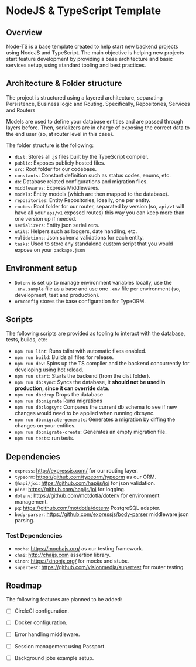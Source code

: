 NodeJS & TypeScript Template
=========================================
## Overview
Node-TS is a base template created to help start new backend projects using NodeJS and TypeScript.
The main objective is helping new projects start feature development by providing a base architecture and basic services setup, using standard tooling and best practices.

## Architecture & Folder structure
The project is structured using a layered architecture, separating Persistence, Business logic and Routing. Specifically, Repositories, Services and Routers

Models are used to define your database entities and are passed through layers before. Then, serializers are in charge of exposing the correct data to the end user (so, at router level in this case).

The folder structure is the following:
- `dist`: Stores all .js files built by the TypeScript compiler.
- `public`: Exposes publicly hosted files.
- `src`: Root folder for our codebase.
- `constants`: Constant definition such as status codes, enums, etc.
- `db`: Database related configurations and migration files.
- `middlewares`: Express Middlewares.
- `models`: Entity models (which are then mapped to the database).
- `repositories`: Entity Repositories, ideally, one per entity.
- `routes`: Root folder for our router, separated by version (so, `api/v1` will have all your `api/v1` exposed routes) this way you can keep more than one version up if needed.
- `serializers`: Entity json serializers.
- `utils`: Helpers such as loggers, date handling, etc.
- `validations`: Json schema validations for each entity.
- `tasks`: Used to store any standalone custom script that you would expose on your `package.json`

## Environment setup
- `Dotenv` is set up to manage environment variables locally, use the `.env.sample` file as a base and use one `.env` file per environment (so, development, test and production).
- `ormconfig` stores the base configuration for TypeORM.

## Scripts
The following scripts are provided as tooling to interact with the database, tests, builds, etc:

- `npm run lint`: Runs tslint with automatic fixes enabled.
- `npm run build`: Builds all files for release.
- `npm run dev`: Spins up the TS compiler and the backend concurrently for developing using hot reload.
- `npm run start`: Starts the backend (from the dist folder).
- `npm run db:sync`: Syncs the database, it **should not be used in production, since it can override data**.
- `npm run db:drop` Drops the database
- `npm run db:migrate` Runs migrations
- `npm run db:logsync` Compares the current db schema to see if new changes would need to be applied when running db:sync.
- `npm run db:migrate-generate`: Generates a migration by diffing the changes on your entities.
- `npm run db:migrate-create`: Generates an empty migration file.
- `npm run tests`: run tests.

## Dependencies
- `express`: http://expressjs.com/ for our routing layer.
- `typeorm`: https://github.com/typeorm/typeorm as our ORM.
- `@hapi/joi`: https://github.com/hapijs/joi for json validation.
- `pino`: https://github.com/hapijs/joi for logging.
- `dotenv`: https://github.com/motdotla/dotenv for environment management.
- `pg`: https://github.com/motdotla/dotenv PostgreSQL adapter.
- `body-parser`: https://github.com/expressjs/body-parser middleware json parsing.

### Test Dependencies
- `mocha`: https://mochajs.org/ as our testing framework.
- `chai`: http://chaijs.com assertion library.
- `sinon`: https://sinonjs.org/ for mocks and stubs.
- `supertest`: https://github.com/visionmedia/supertest for router testing.

## Roadmap
The following features are planned to be added:

- [ ] CircleCI configuration.
- [ ] Docker configuration.
- [ ] Error handling middleware.
- [ ] Session management using Passport.
- [ ] Background jobs example setup.

